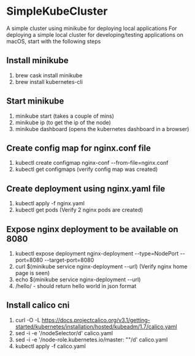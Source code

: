 # SimpleKubeCluster
A simple cluster using minikube for deploying local applications
For deploying a simple local cluster for developing/testing applications on macOS, start with the following steps
## Install minikube
1. brew cask install minikube
2. brew install kubernetes-cli

## Start minikube
1. minikube start (takes a couple of mins)
2. minikube ip (to get the ip of the node)
3. minikube dashboard (opens the kubernetes dashboard in a browser)

## Create config map for nginx.conf file
1. kubectl create configmap nginx-conf --from-file=nginx.conf
2. kubectl get configmaps (verify config map was created)

## Create deployment using nginx.yaml file
1. kubectl apply -f nginx.yaml
2. kubectl get pods (Verify 2 nginx pods are created)

## Expose nginx deployment to be available on 8080
1. kubectl expose deployment nginx-deployment --type=NodePort --port=8080 --target-port=8080
2. curl $(minikube service nginx-deployment --url) (Verify nginx home page is seen)
3. echo $(minikube service nginx-deployment --url)
4. <URL-FROM-STEP-3>/hello/ - should return hello world in json format
  
 ## Install calico cni
 1. curl -O -L https://docs.projectcalico.org/v3.1/getting-started/kubernetes/installation/hosted/kubeadm/1.7/calico.yaml
 2. sed -i -e '/nodeSelector/d' calico.yaml
 3. sed -i -e '/node-role.kubernetes.io\/master: ""/d' calico.yaml
 4. kubectl apply -f calico.yaml
